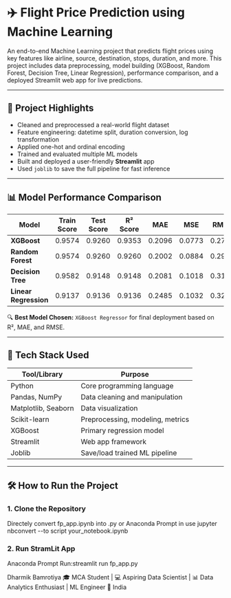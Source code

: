# ✈️ Flight Price Prediction using Machine Learning

An end-to-end Machine Learning project that predicts flight prices using key features like airline, source, destination, stops, duration, and more. This project includes data preprocessing, model building (XGBoost, Random Forest, Decision Tree, Linear Regression), performance comparison, and a deployed Streamlit web app for live predictions.

---

## 🚀 Project Highlights

- Cleaned and preprocessed a real-world flight dataset  
- Feature engineering: datetime split, duration conversion, log transformation  
- Applied one-hot and ordinal encoding  
- Trained and evaluated multiple ML models  
- Built and deployed a user-friendly **Streamlit** app  
- Used `joblib` to save the full pipeline for fast inference  

---

## 📊 Model Performance Comparison

| Model              | Train Score | Test Score | R² Score | MAE     | MSE     | RMSE    |
|-------------------|-------------|------------|----------|---------|---------|---------|
| **XGBoost**        | 0.9574      | 0.9260     | 0.9353   | 0.2096  | 0.0773  | 0.2781  |
| **Random Forest**  | 0.9574      | 0.9260     | 0.9260   | 0.2002  | 0.0884  | 0.2973  |
| **Decision Tree**  | 0.9582      | 0.9148     | 0.9148   | 0.2081  | 0.1018  | 0.3190  |
| **Linear Regression** | 0.9137   | 0.9136     | 0.9136   | 0.2485  | 0.1032  | 0.3212  |

🔍 **Best Model Chosen:** `XGBoost Regressor` for final deployment based on R², MAE, and RMSE.

---

## 🧠 Tech Stack Used

| Tool/Library     | Purpose                          |
|------------------|----------------------------------|
| Python           | Core programming language        |
| Pandas, NumPy    | Data cleaning and manipulation   |
| Matplotlib, Seaborn | Data visualization            |
| Scikit-learn     | Preprocessing, modeling, metrics |
| XGBoost          | Primary regression model         |
| Streamlit        | Web app framework                |
| Joblib           | Save/load trained ML pipeline    |

---



## 🛠️ How to Run the Project

### 1. Clone the Repository

Directely convert fp_app.ipynb into .py 
or
Anaconda Prompt  in use jupyter nbconvert --to script your_notebook.ipynb

### 2. Run StramLit App
Anaconda Prompt Run:streamlit run fp_app.py 

Dharmik Bamrotiya
🎓 MCA Student | 💻 Aspiring Data Scientist | 📊 Data Analytics Enthusiast | ML Engineer
📍 India

